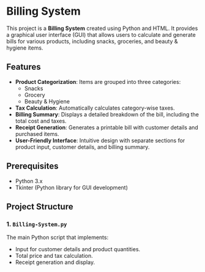 # Billing System

This project is a **Billing System** created using Python and HTML. It provides a graphical user interface (GUI) that allows users to calculate and generate bills for various products, including snacks, groceries, and beauty & hygiene items.

## Features

- **Product Categorization**: Items are grouped into three categories:
  - Snacks
  - Grocery
  - Beauty & Hygiene
- **Tax Calculation**: Automatically calculates category-wise taxes.
- **Billing Summary**: Displays a detailed breakdown of the bill, including the total cost and taxes.
- **Receipt Generation**: Generates a printable bill with customer details and purchased items.
- **User-Friendly Interface**: Intuitive design with separate sections for product input, customer details, and billing summary.

## Prerequisites

- Python 3.x
- Tkinter (Python library for GUI development)

## Project Structure

### 1. `Billing-System.py`
The main Python script that implements:
- Input for customer details and product quantities.
- Total price and tax calculation.
- Receipt generation and display.


